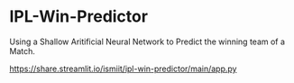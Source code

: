 # IPL-Win-Predictor

Using a Shallow Aritificial Neural Network to Predict the winning team of a Match.

https://share.streamlit.io/ismiit/ipl-win-predictor/main/app.py
